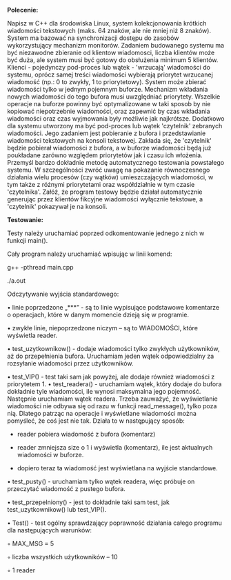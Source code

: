 **Polecenie:**

Napisz w C++ dla środowiska Linux, system kolekcjonowania krótkich wiadomości tekstowych (maks. 64 znaków, ale nie mniej niż 8 znaków). System ma bazować na synchronizacji dostępu do zasobów wykorzystujący mechanizm monitorów.
Zadaniem budowanego systemu ma być niezawodne zbieranie od klientow wiadomosci, liczba klientów może być duża, ale system musi być gotowy do obsłużenia minimum 5 klientów.
Klienci - pojedynczy pod-proces lub wątek - 'wrzucają' wiadomości do systemu, oprócz samej treści wiadomości wybierają priorytet wrzucanej wiadomość (np.: 0 to zwykły, 1 to priorytetowy).
System może zbierać wiadomości tylko w jednym pojemnym buforze. Mechanizm wkładania nowych wiadomości do tego bufora musi uwzględniać priorytety.
Wszelkie operacje na buforze powinny być optymalizowane w taki sposob by nie kopiować niepotrzebnie wiadomości, oraz zapewnić by czas wkładania wiadomości oraz czas wyjmowania były możliwie jak najkrótsze.
Dodatkowo dla systemu utworzony ma być pod-proces lub wątek 'czytelnik' zebranych wiadomości. Jego zadaniem jest pobieranie z bufora i przedstawianie wiadomości tekstowych na konsoli tekstowej. Zakłada się, że 'czytelnik' będzie pobierał wiadomości z bufora, a w buforze wiadomości będą już poukładane zarówno względem priorytetów jak i czasu ich włożenia.
Przemyśl bardzo dokładnie metodę automatycznego testowania powstałego systemu. W szczególności zwróć uwagę na pokazanie równoczesnego działania wielu procesów (czy wątków) umieszczających wiadomości, w tym także z różnymi priorytetami oraz współdziałnie w tym czasie 'czytelnika'.
Załóż, że program testowy będzie działał automatycznie generując przez
klientów fikcyjne wiadomości wyłącznie tekstowe, a 'czytelnik' pokazywał je na konsoli.


**Testowanie:**

Testy należy uruchamiać poprzed odkomentowanie jednego z nich w funkcji main().

Cały program należy uruchamiać wpisując w linii komend:

g++ -pthread main.cpp

./a.out


Odczytywanie wyjścia standardowego:

• linie poprzedzone „***” - są to linie wypisujące podstawowe komentarze o operacjach, które w danym momencie dzieją się w programie.

• zwykłe linie, niepoprzedzone niczym – są to WIADOMOŚCI, które wyświetla reader.


• test_uzytkownikow() - dodaje wiadomości tylko zwykłych użytkowników, aż do przepełnienia bufora. Uruchamiam jeden wątek odpowiedzialny za rozsyłanie wiadomości przez użytkowników.

• test_VIP() - test taki sam jak powyżej, ale dodaje również wiadomości z priorytetem 1.
• test_readera() - uruchamiam wątek, który dodaje do bufora dokładnie tyle wiadomości, ile wynosi maksymalna jego pojemność. Następnie uruchamiam wątek readera. Trzeba zauważyć, że wyświetlanie wiadomości nie odbywa się od razu w funkcji read_message(), tylko poza nią. Dlatego patrząc na operacje i wyświetlane wiadomości można pomyśleć, że coś jest nie tak. Działa to w następujący sposób:

- reader pobiera wiadomość z bufora (komentarz)

- reader zmniejsza size o 1 i wyświetla (komentarz), ile jest aktualnych wiadomości w buforze.

- dopiero teraz ta wiadomość jest wyświetlana na wyjście standardowe.

• test_pusty() - uruchamiam tylko wątek readera, więc próbuje on przeczytać wiadomość z pustego bufora.

• test_przepelniony() - jest to dokładnie taki sam test, jak test_uzytkownikow() lub test_VIP().

• Test() - test ogólny sprawdzający poprawność działania całego programu dla następujących warunków:

◦ MAX_MSG = 5

◦ liczba wszystkich użytkowników – 10

◦ 1 reader
